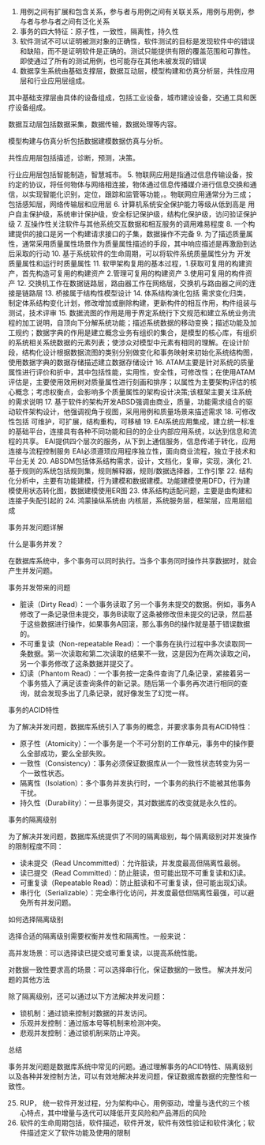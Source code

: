 1. 用例之间有扩展和包含关系，参与者与用例之间有关联关系，用例与用例，参与者与参与者之间有泛化关系
2. 事务的四大特征：原子性，一致性，隔离性，持久性
3. 软件测试不可以证明被测对象的正确性，软件测试的目标是发现软件中的错误和缺陷，而不是证明软件是正确的。测试只能提供有限的覆盖范围和可靠性。即使通过了所有的测试用例，也可能存在其他未被发现的错误
4. 数据孪生系统由基础支撑层，数据互动层，模型构建和仿真分析层，共性应用层和行业应用层组成。 

其中基础支撑层由具体的设备组成，包括工业设备，城市建设设备，交通工具和医疗设备组成。

数据互动层包括数据采集，数据传输，数据处理等内容。

模型构建与仿真分析包括数据建模数据仿真与分析。

共性应用层包括描述，诊断，预测，决策。

行业应用层包括智能制造，智慧城市。
5. 物联网应用是指通过信息传输设备，按约定的协议，将任何物体与网络相连接，物体通过信息传播媒介进行信息交换和通信，以实现智能化识别，定位，跟踪和监管等功能，。物联网应用通常分为三成；包括感知层，网络传输层和应用层
6. 计算机系统安全保护能力等级从低到高是 用户自主保护级，系统审计保护级，安全标记保护级，结构化保护级，访问验证保护级
7. 互操作性关注软件与其他系统交互数据和相互服务的调用难易程度
8. 一个构建提供的接口是另一个构建请求接口的子集，数据操作不完备
9. 为了描述质量属性，通常采用质量属性场景作为质量属性描述的手段，其中响应描述是再激励到达后采取的行动
10. 基于系统软件的生命周期，可以将软件系统质量属性分为 开发质量属性和运行时质量属性
11. 软甲架构复用的基本过程，1.获取可复用的构建资产，首先构造可复用的构建资产  2.管理可复用的构建资产  3.使用可复用的构件资产
12. 交换机工作在数据链路层，路由器工作在网络层，交换机与路由器之间的连接是链路层
13. 桥接属于结构性模型设计
14. 体系结构演化包括 需求变化归类，制定体系结构变化计划，修改增加或删除构建，更新构件的相互作用，构件组装与测试，技术评审
15. 数据流图的作用是用于界定系统行下文规范和建立系统业务流程的加工说明，自顶向下分解系统功能；描述系统数据的移动变换；描述功能及加工规约；数据字典的作用是建立概念业务有组织的集合，是模型的核心库，有组织的系统相关系统数据的元素列表；使涉众对模型中元素有相同的理解。在设计阶段，结构化设计根据数据流图的类别分别做变化和事务映射来初始化系统结构图，使用数据字典的数据存储描述建立数据存储设计
16. ATAM主要是针对系统的质量属性进行评价和折中，其中包括性能，实用性，安全性，可修改性；在使用ATAM评估是，主要使用效用树对质量属性进行刻画和排序；以属性为主要架构评估的核心概念；考虑权衡点，会影响多个质量属性的架构设计决策;该框架主要关注系统的需求说明
17. 基于软件的架构开发ABSD强调由商业，质量，功能需求组合的驱动软件架构设计，他强调视角于视图，采用用例和质量场景来描述需求
18. 可修改性包括 可维护，可扩展，结构重构，可移植
19. EAI系统应用集成，建立统一标准的基础平台，连接具有各种不同功能和目的的企业内部应用系统，以达到信息和流程的共享。
EAI提供四个层次的服务，从下到上通信服务，信息传递于转化，应用连接与流程控制服务
EAI必须遵顼应用程序独立性，面向商业流程，独立于技术和平台无关
20. ABSDM包括体系结构需求，设计，文档化，复审，实现，演化
21. 基于规则的系统包括规则集，规则解释器，规则/数据选择器，工作引擎
22. 结构化分析中，主要有功能建模，行为建模和数据建模。功能建模使用DFD，行为建模使用状态转化图，数据建模使用ER图
23. 体系结构适配问题，主要是由构建和连接子失配引起的
24. 鸿蒙操纵系统由 内核层，系统服务层，框架层，应用层组成

事务并发问题详解

什么是事务并发？

在数据库系统中，多个事务可以同时执行。当多个事务同时操作共享数据时，就会产生并发问题。

事务并发带来的问题

* 脏读（Dirty Read）：一个事务读取了另一个事务未提交的数据。例如，事务A修改了一条记录但未提交，事务B读取了这条被修改但未提交的记录，然后基于这些数据进行操作，如果事务A回滚，那么事务B的操作就是基于错误数据的。
* 不可重复读（Non-repeatable Read）：一个事务在执行过程中多次读取同一条数据。第一次读取和第二次读取的结果不一致，这是因为在两次读取之间，另一个事务修改了这条数据并提交了。
* 幻读（Phantom Read）：一个事务按一定条件查询了几条记录，紧接着另一个事务插入了满足该查询条件的新记录。随后第一个事务再次进行相同的查询，就会发现多出了几条记录，就好像发生了幻觉一样。

事务的ACID特性

为了解决并发问题，数据库系统引入了事务的概念，并要求事务具有ACID特性：

* 原子性（Atomicity）：一个事务是一个不可分割的工作单元，事务中的操作要么全部成功，要么全部失败。
* 一致性（Consistency）：事务必须保证数据库从一个一致性状态转变为另一个一致性状态。
* 隔离性（Isolation）：多个事务并发执行时，一个事务的执行不能被其他事务干扰。
* 持久性（Durability）：一旦事务提交，其对数据库的改变就是永久性的。

事务的隔离级别

为了解决并发问题，数据库系统提供了不同的隔离级别，每个隔离级别对并发操作的限制程度不同：

* 读未提交（Read Uncommitted）：允许脏读，并发度最高但隔离性最弱。
* 读已提交（Read Committed）：防止脏读，但可能出现不可重复读和幻读。
* 可重复读（Repeatable Read）：防止脏读和不可重复读，但可能出现幻读。
* 串行化（Serializable）：完全串行化访问，并发度最低但隔离性最强，可以避免所有并发问题。

如何选择隔离级别

选择合适的隔离级别需要权衡并发性和隔离性。一般来说：

高并发场景：可以选择读已提交或可重复读，以提高系统性能。

对数据一致性要求高的场景：可以选择串行化，保证数据的一致性。
解决并发问题的其他方法

除了隔离级别，还可以通过以下方法解决并发问题：

* 锁机制：通过锁来控制对数据的并发访问。
* 乐观并发控制：通过版本号等机制来检测冲突。
* 悲观并发控制：通过锁机制来防止冲突。

总结

事务并发问题是数据库系统中常见的问题。通过理解事务的ACID特性、隔离级别以及各种并发控制方法，可以有效地解决并发问题，保证数据库数据的完整性和一致性。

25. RUP， 统一软件开发过程，分为架构中心，用例驱动，增量与迭代的三个核心特点，其中增量与迭代可以降低开支风险和产品滞后的风险
26. 软件的生命周期包括，软件描述，软件开发，软件有效性验证和软件演化；软件描述定义了软件功能及使用的限制